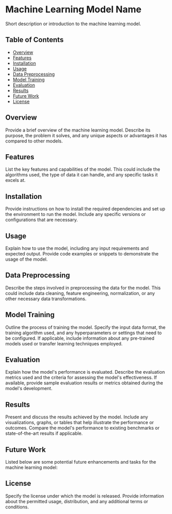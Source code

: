 # Machine Learning Model Name

Short description or introduction to the machine learning model.

## Table of Contents

- [Overview](#overview)
- [Features](#features)
- [Installation](#installation)
- [Usage](#usage)
- [Data Preprocessing](#data-preprocessing)
- [Model Training](#model-training)
- [Evaluation](#evaluation)
- [Results](#results)
- [Future Work](#future-work)
- [License](#license)

## Overview

Provide a brief overview of the machine learning model. Describe its purpose, the problem it solves, and any unique aspects or advantages it has compared to other models.

## Features

List the key features and capabilities of the model. This could include the algorithms used, the type of data it can handle, and any specific tasks it excels at.

## Installation

Provide instructions on how to install the required dependencies and set up the environment to run the model. Include any specific versions or configurations that are necessary.

## Usage

Explain how to use the model, including any input requirements and expected output. Provide code examples or snippets to demonstrate the usage of the model.

## Data Preprocessing

Describe the steps involved in preprocessing the data for the model. This could include data cleaning, feature engineering, normalization, or any other necessary data transformations.

## Model Training

Outline the process of training the model. Specify the input data format, the training algorithm used, and any hyperparameters or settings that need to be configured. If applicable, include information about any pre-trained models used or transfer learning techniques employed.

## Evaluation

Explain how the model's performance is evaluated. Describe the evaluation metrics used and the criteria for assessing the model's effectiveness. If available, provide sample evaluation results or metrics obtained during the model's development.

## Results

Present and discuss the results achieved by the model. Include any visualizations, graphs, or tables that help illustrate the performance or outcomes. Compare the model's performance to existing benchmarks or state-of-the-art results if applicable.

## Future Work

Listed below are some potential future enhancements and tasks for the machine learning model:

## License

Specify the license under which the model is released. Provide information about the permitted usage, distribution, and any additional terms or conditions.
